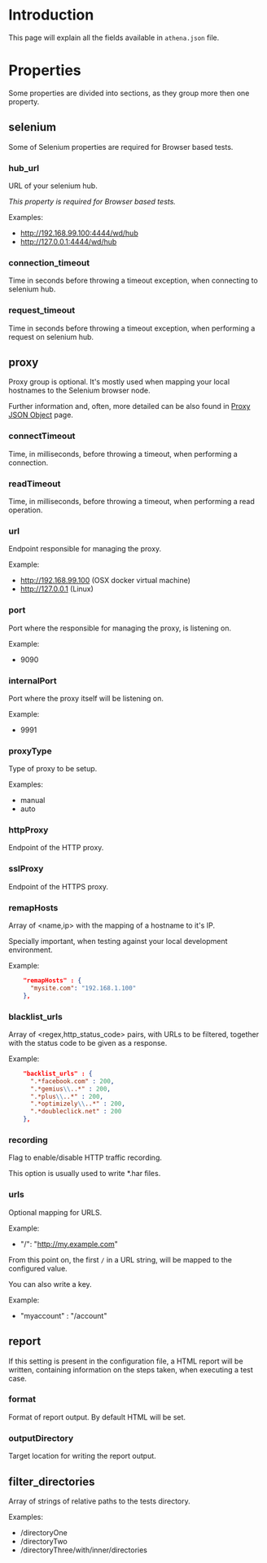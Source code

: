 # Introduction

This page will explain all the fields available in `athena.json` file.

# Properties

Some properties are divided into sections, as they group more then one property.

## selenium

Some of Selenium properties are required for Browser based tests.

### hub_url

URL of your selenium hub.

_This property is required for Browser based tests._

Examples:
* http://192.168.99.100:4444/wd/hub
* http://127.0.0.1:4444/wd/hub

### connection_timeout

Time in seconds before throwing a timeout exception, when connecting to selenium hub.

### request_timeout

Time in seconds before throwing a timeout exception, when performing a request on selenium hub.

## proxy

Proxy group is optional. It's mostly used when mapping your local hostnames to the Selenium browser node.

Further information and, often, more detailed can be also found in [Proxy JSON Object](https://code.google.com/p/selenium/wiki/DesiredCapabilities#Proxy_JSON_Object) page.

### connectTimeout

Time, in milliseconds, before throwing a timeout, when performing a connection.

### readTimeout

Time, in milliseconds, before throwing a timeout, when performing a read operation.

### url

Endpoint responsible for managing the proxy.

Example:
* http://192.168.99.100 (OSX docker virtual machine)
* http://127.0.0.1 (Linux)

### port

Port where the responsible for managing the proxy, is listening on.

Example:
* 9090

### internalPort

Port where the proxy itself will be listening on.

Example:
* 9991

### proxyType

Type of proxy to be setup.

Examples:
* manual
* auto

### httpProxy

Endpoint of the HTTP proxy.

### sslProxy

Endpoint of the HTTPS proxy.

### remapHosts

Array of <name,ip> with the mapping of a hostname to it's IP.

Specially important, when testing against your local development environment.

Example:

```json
    "remapHosts" : {
      "mysite.com": "192.168.1.100"
    },
```

### blacklist_urls

Array of <regex,http_status_code> pairs, with URLs to be filtered, together with the status code to be given as a response.

Example:
```json
    "backlist_urls" : {
      ".*facebook.com" : 200,
      ".*gemius\\..*" : 200,
      ".*plus\\..*" : 200,
      ".*optimizely\\..*" : 200,
      ".*doubleclick.net" : 200
    },
```

### recording

Flag to enable/disable HTTP traffic recording.

This option is usually used to write *.har files.

### urls

Optional mapping for URLS.

Example:
* "/": "http://my.example.com"

From this point on, the first `/` in a URL string, will be mapped to the configured value.

You can also write a key.

Example:
* "myaccount" : "/account"

## report

If this setting is present in the configuration file, a HTML report will be written, containing information on the steps taken, when executing a test case.

### format

Format of report output. By default HTML will be set.

### outputDirectory

Target location for writing the report output.

## filter_directories

Array of strings of relative paths to the tests directory.

Examples:
* /directoryOne
* /directoryTwo
* /directoryThree/with/inner/directories
